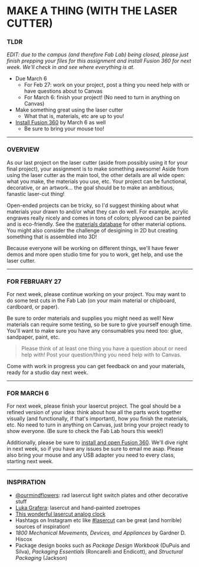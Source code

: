 # MAKE A THING (WITH THE LASER CUTTER)

### TLDR

*EDIT: due to the campus (and therefore Fab Lab) being closed, please just finish prepping your files for this assignment and install Fusion 360 for next week. We'll check in and see where everything is at.*

* Due March 6  
  * For Feb 27: work on your project, post a thing you need help with or have questions about to Canvas  
  * For March 6: finish your project! (No need to turn in anything on Canvas)  
* Make something great using the laser cutter  
  * What that is, materials, etc are up to you!
* [Install Fusion 360](https://www.autodesk.com/products/fusion-360/education) by March 6 as well  
  * Be sure to bring your mouse too!  

- - -

### OVERVIEW  
As our last project on the laser cutter (aside from possibly using it for your final project), your assignment is to make something awesome! Aside from using the laser cutter as the main tool, the other details are all wide open: what you make, the materials you use, etc. Your project can be functional, decorative, or an artwork... the goal should be to make an ambitious, fanastic laser-cut thing!

Open-ended projects can be tricky, so I'd suggest thinking about what materials your drawn to and/or what they can do well. For example, acrylic engraves really nicely and comes in tons of colors; plywood can be painted and is eco-friendly. See the [materials database](http://jeffreythompson.org/lasercutter/) for other material options. You might also consider the challenge of desigining in 2D but creating something that is assembled into 3D!

Because everyone will be working on different things, we'll have fewer demos and more open studio time for you to work, get help, and use the laser cutter.

- - -

### FOR FEBRUARY 27  
For next week, please continue working on your project. You may want to do some test cuts in the Fab Lab (on your main material or chipboard, cardboard, or paper).

Be sure to order materials and supplies you might need as well! New materials can require some testing, so be sure to give yourself enough time. You'll want to make sure you have any consumables you need too: glue, sandpaper, paint, etc.

> Please think of at least one thing you have a question about or need help with! Post your question/thing you need help with to Canvas.

Come with work in progress you can get feedback on and your materials, ready for a studio day next week.

- - -

### FOR MARCH 6  
For next week, please finish your lasercut project. The goal should be a refined version of your idea: think about how all the parts work together visually (and functionally, if that's important), how you finish the materials, etc. No need to turn in anything on Canvas, just bring your project ready to show everyone. (Be sure to check the Fab Lab hours this week!)

Additionally, please be sure to [install and open Fusion 360](https://www.autodesk.com/products/fusion-360/education). We'll dive right in next week, so if you have any issues be sure to email me asap. Please also bring your mouse and any USB adapter you need to every class, starting next week.

- - -

### INSPIRATION  

* [@ourmindflowers](https://www.instagram.com/ourmindflowers/): rad lasercut light switch plates and other decorative stuff  
* [Luka Grafera](https://www.instagram.com/lukagrafera/): lasercut and hand-painted zoetropes  
* [This wonderful lasercut analog clock](https://www.instagram.com/p/Cd0m90Iughj/)  
* Hashtags on Instagram etc like [#lasercut](https://www.instagram.com/explore/tags/lasercut/) can be great (and horrible) sources of inspiration!  
* *1800 Mechanical Movements, Devices, and Appliances* by Gardner D. Hiscox  
* Package design books such as *Package Design Workbook* (DuPuis and Silva), *Packaging Essentials* (Roncarelli and Endicott), and *Structural Packaging* (Jackson)  

